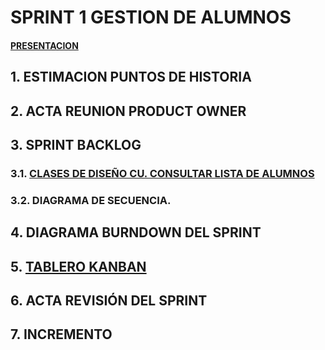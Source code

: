 # **SPRINT 1 GESTION DE ALUMNOS**

#### [PRESENTACION](#)

## **1.**       **ESTIMACION PUNTOS DE HISTORIA**

## **2.**       **ACTA REUNION PRODUCT OWNER**  

## **3.**       **SPRINT BACKLOG**

### **3.1.**    **[CLASES DE DISEÑO CU. CONSULTAR LISTA DE ALUMNOS](https://www.draw.io/?lightbox=1&highlight=0000ff&edit=_blank&layers=1&nav=1&title=diagramaDeClases.drawio#Uhttps%3A%2F%2Fraw.githubusercontent.com%2FDptoSIC%2FGestion_Alumnos%2Fmaster%2FSPRINTS%2FSPRINT1%2Farchivos%2FdiagramaDeClases.drawio)**

### **3.2.**     **DIAGRAMA DE SECUENCIA.**

## **4.**       **DIAGRAMA BURNDOWN DEL SPRINT**

## **5.**       **[TABLERO KANBAN](https://github.com/DptoSIC/Gestion_Alumnos/projects/1)**

## **6.**      **ACTA REVISIÓN DEL SPRINT**    

## **7.**       **INCREMENTO**

